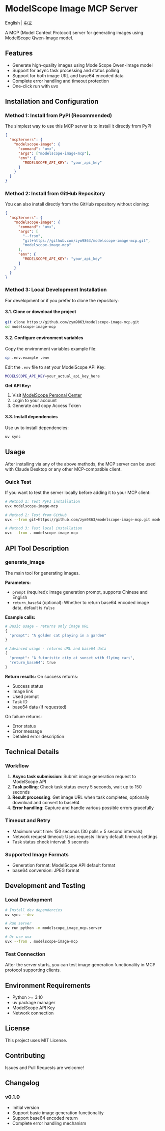 # ModelScope Image MCP Server

English | [中文](README-zh.md)

A MCP (Model Context Protocol) server for generating images using ModelScope Qwen-Image model.

## Features

- Generate high-quality images using ModelScope Qwen-Image model
- Support for async task processing and status polling
- Support for both image URL and base64 encoded data
- Complete error handling and timeout protection
- One-click run with uvx

## Installation and Configuration

### Method 1: Install from PyPI (Recommended)

The simplest way to use this MCP server is to install it directly from PyPI:

```json
{
  "mcpServers": {
    "modelscope-image": {
      "command": "uvx",
      "args": ["modelscope-image-mcp"],
      "env": {
        "MODELSCOPE_API_KEY": "your_api_key"
      }
    }
  }
}
```

### Method 2: Install from GitHub Repository

You can also install directly from the GitHub repository without cloning:

```json
{
  "mcpServers": {
    "modelscope-image": {
      "command": "uvx",
      "args": [
        "--from", 
        "git+https://github.com/zym9863/modelscope-image-mcp.git",
        "modelscope-image-mcp"
      ],
      "env": {
        "MODELSCOPE_API_KEY": "your_api_key"
      }
    }
  }
}
```

### Method 3: Local Development Installation

For development or if you prefer to clone the repository:

#### 3.1. Clone or download the project

```bash
git clone https://github.com/zym9863/modelscope-image-mcp.git
cd modelscope-image-mcp
```

#### 3.2. Configure environment variables

Copy the environment variables example file:
```bash
cp .env.example .env
```

Edit the `.env` file to set your ModelScope API Key:
```bash
MODELSCOPE_API_KEY=your_actual_api_key_here
```

**Get API Key:**
1. Visit [ModelScope Personal Center](https://modelscope.cn/my/myaccesstoken)
2. Login to your account
3. Generate and copy Access Token

#### 3.3. Install dependencies

Use uv to install dependencies:
```bash
uv sync
```

## Usage

After installing via any of the above methods, the MCP server can be used with Claude Desktop or any other MCP-compatible client.

### Quick Test

If you want to test the server locally before adding it to your MCP client:

```bash
# Method 1: Test PyPI installation
uvx modelscope-image-mcp

# Method 2: Test from GitHub
uvx --from git+https://github.com/zym9863/modelscope-image-mcp.git modelscope-image-mcp

# Method 3: Test local installation
uvx --from . modelscope-image-mcp
```

## API Tool Description

### generate_image

The main tool for generating images.

**Parameters:**
- `prompt` (required): Image generation prompt, supports Chinese and English
- `return_base64` (optional): Whether to return base64 encoded image data, default is `false`

**Example calls:**

```python
# Basic usage - returns only image URL
{
  "prompt": "A golden cat playing in a garden"
}

# Advanced usage - returns URL and base64 data
{
  "prompt": "A futuristic city at sunset with flying cars",
  "return_base64": true
}
```

**Return results:**
On success returns:
- Success status
- Image link
- Used prompt
- Task ID
- base64 data (if requested)

On failure returns:
- Error status
- Error message  
- Detailed error description

## Technical Details

### Workflow

1. **Async task submission**: Submit image generation request to ModelScope API
2. **Task polling**: Check task status every 5 seconds, wait up to 150 seconds
3. **Result processing**: Get image URL when task completes, optionally download and convert to base64
4. **Error handling**: Capture and handle various possible errors gracefully

### Timeout and Retry

- Maximum wait time: 150 seconds (30 polls × 5 second intervals)
- Network request timeout: Uses requests library default timeout settings
- Task status check interval: 5 seconds

### Supported Image Formats

- Generation format: ModelScope API default format
- base64 conversion: JPEG format

## Development and Testing

### Local Development

```bash
# Install dev dependencies
uv sync --dev

# Run server
uv run python -m modelscope_image_mcp.server

# Or use uvx
uvx --from . modelscope-image-mcp
```

### Test Connection

After the server starts, you can test image generation functionality in MCP protocol supporting clients.

## Environment Requirements

- Python >= 3.10
- uv package manager
- ModelScope API Key
- Network connection

## License

This project uses MIT License.

## Contributing

Issues and Pull Requests are welcome!

## Changelog

### v0.1.0
- Initial version
- Support basic image generation functionality
- Support base64 encoded return
- Complete error handling mechanism